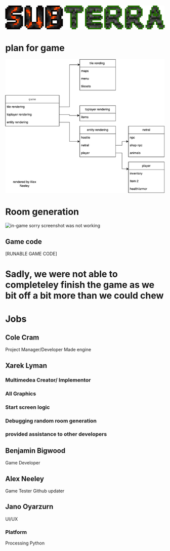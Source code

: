 ![Logo](https://github.com/supercatblue/EpicTopDownGame/blob/main/Game/plan+sudocode/SUB-TERRA%20(3)%20(1).png?raw=true)
# plan for game 


![Class list](https://github.com/supercatblue/EpicTopDownGame/blob/main/Game/plan%2Bsudocode/plan1.drawio.png)

# Room generation

![in-game]()
sorry screenshot was not working
## Game code

[RUNABLE GAME CODE]

# Sadly, we were not able to completeley finish the game as we bit off a bit more than we could chew

# Jobs

## Cole Cram
Project Manager/Developer
Made engine

## Xarek Lyman
### Multimedea Creator/ Implementor
### All Graphics
### Start screen logic
### Debugging random room generation
### provided assistance to other developers

## Benjamin Bigwood
Game Developer

## Alex Neeley
Game Tester
Github updater

## Jano Oyarzurn
UI/UX


### Platform 
Processing Python
